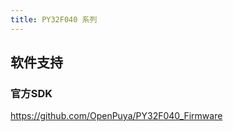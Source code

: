 ```yaml
---
title: PY32F040 系列
---
```


<!-- @include: ../../data/markdown/PY32F040/zh_CN.md -->

## 软件支持

### 官方SDK

<https://github.com/OpenPuya/PY32F040_Firmware>
